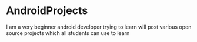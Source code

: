 # AndroidProjects
I am a very beginner android developer trying to learn will post various open source projects which all students can use to learn 
